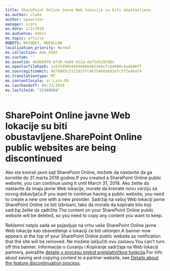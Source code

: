 ```yaml
---
title: SharePoint Online javne Web lokacije su biti obustavljene.
ms.author: clake
author: spowriter
manager: scotv
ms.date: 1/2/2019
ms.audience: Admin
ms.topic: article
ROBOTS: NOINDEX, NOFOLLOW
localization_priority: Normal
ms.collection: Adm_O365
ms.custom: ''
ms.assetid: 4b8b89f8-bfd8-4a60-812a-daf5d519788e
ms.openlocfilehash: 1c63fd905448d48bb8823ebcfcb4900c4aab86ff
ms.sourcegitcommit: 9d78905c512192ffc4675468abd2efc5f2e4baf4
ms.translationtype: MT
ms.contentlocale: sr-Latn-RS
ms.lasthandoff: 04/23/2019
ms.locfileid: "32369584"
---
```

# <a name="sharepoint-online-public-websites-are-being-discontinued"></a><span data-ttu-id="7a8e3-102">SharePoint Online javne Web lokacije su biti obustavljene.</span><span class="sxs-lookup"><span data-stu-id="7a8e3-102">SharePoint Online public websites are being discontinued</span></span>

<span data-ttu-id="7a8e3-103">Ako ste kreirali javni sajt SharePoint Online, možete da nastavite da ga koristite do 31 marta 2018 godine.</span><span class="sxs-lookup"><span data-stu-id="7a8e3-103">If you created a SharePoint Online public website, you can continue using it until March 31, 2018.</span></span> <span data-ttu-id="7a8e3-104">Ako želite da nastavite da imaju javne Web lokacije, morate da kreirate novu verziju sa novog dobavljača.</span><span class="sxs-lookup"><span data-stu-id="7a8e3-104">If you want to continue having a public website, you need to create a new one with a new provider.</span></span> <span data-ttu-id="7a8e3-105">Sadržaj na vašoj Web lokaciji javne SharePoint Online će biti izbrisani, tako da morate da kopirate bilo koji sadržaj želite da zadržite.</span><span class="sxs-lookup"><span data-stu-id="7a8e3-105">The content on your SharePoint Online public website will be deleted, so you need to copy any content you want to keep.</span></span>
  
<span data-ttu-id="7a8e3-106">Reklamni natpis sada se pojavljuje na vrhu vaše SharePoint Online javne Web lokacije kao obaveštenje o lokaciji će biti uklonjen.</span><span class="sxs-lookup"><span data-stu-id="7a8e3-106">A banner now appears at the top of your SharePoint Online public website as notification that the site will be removed.</span></span> <span data-ttu-id="7a8e3-107">Ne možete isključiti ovu zastavu.</span><span class="sxs-lookup"><span data-stu-id="7a8e3-107">You can't turn off this banner.</span></span> <span data-ttu-id="7a8e3-108">Informacije o čuvanju i Kopiranje sadržaja na Web lokaciji partnera, potražite [detalje o procesu prekid pretplatničkog funkcija](https://go.microsoft.com/fwlink/?linkid=866980).</span><span class="sxs-lookup"><span data-stu-id="7a8e3-108">For info about saving and copying content to a partner website, see [Details about the feature discontinuation process](https://go.microsoft.com/fwlink/?linkid=866980).</span></span> 
  

